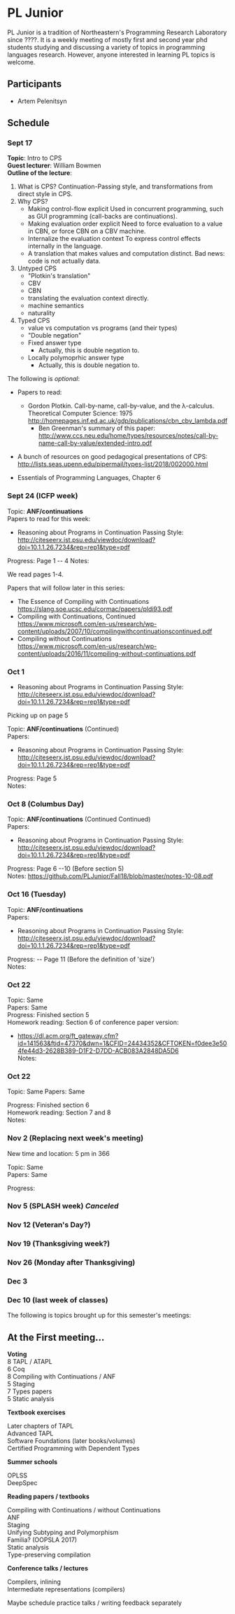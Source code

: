 # PL Junior

PL Junior is a tradition of Northeastern's Programming Research Laboratory since ????. It is a weekly meeting of mostly first and second year phd students studying and discussing a variety of topics in programming languages research. However, anyone interested in learning PL topics is welcome.

## Participants
+ Artem Pelenitsyn


## Schedule

### Sept 17

**Topic**: Intro to CPS  
**Guest lecturer**: William Bowmen  
**Outline of the lecture**:  
1. What is CPS?
   Continuation-Passing style, and transformations from direct style in CPS.
2. Why CPS?
   - Making control-flow explicit
     Used in concurrent programming, such as GUI programming (call-backs are
     continuations).
   - Making evaluation order explicit
     Need to force evaluation to a value in CBN, or force CBN on a CBV machine.
   - Internalize the evaluation context
     To express control effects internally in the language.
   - A translation that makes values and computation distinct.
     Bad news: code is not actually data.
2. Untyped CPS
   - "Plotkin's translation"
    - CBV
    - CBN
   - translating the evaluation context directly.
   - machine semantics
   - naturality
3. Typed CPS
   - value vs computation vs programs (and their types)
   - "Double negation"
   - Fixed answer type
     - Actually, this is double negation to.
   - Locally polymoprhic answer type
     - Actually, this is double negation to.

The following is *optional*:  
+ Papers to read:
  - Gordon Plotkin. Call-by-name, call-by-value, and the λ-calculus. Theoretical Computer Science: 1975  
   http://homepages.inf.ed.ac.uk/gdp/publications/cbn_cbv_lambda.pdf
    + Ben Greenman's summary of this paper:  
     http://www.ccs.neu.edu/home/types/resources/notes/call-by-name-call-by-value/extended-intro.pdf

+ A bunch of resources on good pedagogical presentations of CPS:  
 http://lists.seas.upenn.edu/pipermail/types-list/2018/002000.html

+ Essentials of Programming Languages, Chapter 6

### Sept 24 (ICFP week)

Topic: **ANF/continuations**  
Papers to read for this week:  
+ Reasoning about Programs in Continuation Passing Style:  
  http://citeseerx.ist.psu.edu/viewdoc/download?doi=10.1.1.26.7234&rep=rep1&type=pdf

Progress: Page 1 -- 4
Notes:


We read pages 1-4.

Papers that will follow later in this series:
+ The Essence of Compiling with Continuations  
  https://slang.soe.ucsc.edu/cormac/papers/pldi93.pdf
+ Compiling with Continuations, Continued  
 https://www.microsoft.com/en-us/research/wp-content/uploads/2007/10/compilingwithcontinuationscontinued.pdf
+ Compiling without Continuations  
 https://www.microsoft.com/en-us/research/wp-content/uploads/2016/11/compiling-without-continuations.pdf

### Oct 1
+ Reasoning about Programs in Continuation Passing Style: http://citeseerx.ist.psu.edu/viewdoc/download?doi=10.1.1.26.7234&rep=rep1&type=pdf

Picking up on page 5

Topic: **ANF/continuations** (Continued)  
Papers:
+ Reasoning about Programs in Continuation Passing Style:  
 http://citeseerx.ist.psu.edu/viewdoc/download?doi=10.1.1.26.7234&rep=rep1&type=pdf

Progress: Page 5  
Notes:


### Oct 8 (Columbus Day)

Topic: **ANF/continuations** (Continued Continued)  
Papers:
+ Reasoning about Programs in Continuation Passing Style:  
 http://citeseerx.ist.psu.edu/viewdoc/download?doi=10.1.1.26.7234&rep=rep1&type=pdf

Progress: Page 6 --10 (Before section 5)  
Notes: https://github.com/PLJunior/Fall18/blob/master/notes-10-08.pdf



### Oct 16 (Tuesday)

Topic: **ANF/continuations**  
Papers:  
+ Reasoning about Programs in Continuation Passing Style:  
 http://citeseerx.ist.psu.edu/viewdoc/download?doi=10.1.1.26.7234&rep=rep1&type=pdf

Progress: -- Page 11 (Before the definition of 'size')  
Notes:  

### Oct 22

Topic: Same    
Papers: Same  
Progress: Finished section 5  
Homework reading: Section 6 of conference paper version:  
+ https://dl.acm.org/ft_gateway.cfm?id=141563&ftid=47370&dwn=1&CFID=24434352&CFTOKEN=f0dee3e504fe44d3-2628B389-D1F2-D7DD-ACB083A2848DA5D6  
Notes:  


### Oct 22

Topic: Same
Papers: Same


Progress: Finished section 6  
Homework reading: Section 7 and 8  
Notes:


### Nov 2 (Replacing next week's meeting)

New time and location: 5 pm in 366  

Topic: Same  
Papers: Same  

Progress:  



### Nov 5 (SPLASH week) *Canceled*

### Nov 12 (Veteran's Day?)

### Nov 19 (Thanksgiving week?)

### Nov 26 (Monday after Thanksgiving)

### Dec 3

### Dec 10 (last week of classes)  




The following is topics brought up for this semester's meetings:

## At the First meeting...

**Voting**  
8 TAPL / ATAPL  
6 Coq  
8 Compiling with Continuations / ANF  
5 Staging  
7 Types papers  
5 Static analysis  


**Textbook exercises**  

Later chapters of TAPL  
Advanced TAPL  
Software Foundations (later books/volumes)  
Certified Programming with Dependent Types  


**Summer schools**

OPLSS  
DeepSpec  

**Reading papers / textbooks**

Compiling with Continuations / without Continuations  
ANF  
Staging  
Unifying Subtyping and Polymorphism  
Familia? (OOPSLA 2017)  
Static analysis  
Type-preserving compilation  


**Conference talks / lectures**

Compilers, inlining  
Intermediate representations (compilers)


Maybe schedule practice talks / writing feedback separately
